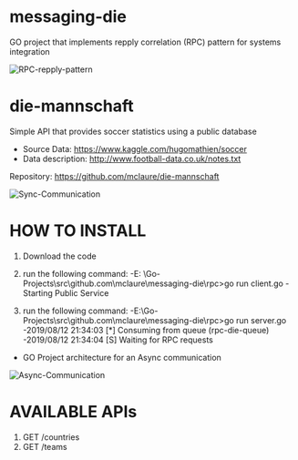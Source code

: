 messaging-die
==============

GO project that implements repply correlation (RPC) pattern for systems integration

![RPC-repply-pattern](https://user-images.githubusercontent.com/24611413/62911259-bc42b600-bd51-11e9-8033-5020fdaff14e.jpg)

die-mannschaft
==============

Simple API that provides soccer statistics using a public database
- Source Data: https://www.kaggle.com/hugomathien/soccer
- Data description: http://www.football-data.co.uk/notes.txt

Repository: https://github.com/mclaure/die-mannschaft

![Sync-Communication](https://user-images.githubusercontent.com/24611413/62910994-b8626400-bd50-11e9-923b-ef0d5d8f3c1f.jpg)

HOW TO INSTALL
==============

1) Download the code
2) run the following command:
-E: \Go-Projects\src\github.com\mclaure\messaging-die\rpc>go run client.go
-Starting Public Service

3) run the following command:
-E:\Go-Projects\src\github.com\mclaure\messaging-die\rpc>go run server.go
-2019/08/12 21:34:03 [*] Consuming from queue (rpc-die-queue)
-2019/08/12 21:34:04 [S] Waiting for RPC requests

- GO Project architecture for an Async communication

![Async-Communication](https://user-images.githubusercontent.com/24611413/62910317-10e43200-bd4e-11e9-8e77-70e31d3794ae.jpg)

AVAILABLE APIs
==============

1)  GET /countries
2)  GET /teams